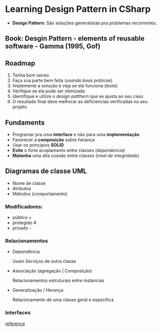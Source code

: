 # Learning Design Pattern in CSharp

* **Design Pattern:** São soluções generalistas pra problemas recorrentes.

## Book: Desgin Pattern - elements of reusable software - Gamma (1995, Gof)

## Roadmap

1. Tenha bom senso
2. Faça sua parte bem feita (*usando boas práticas*)
3. Implemente a solução e veja se ela funciona (*teste*)
4. Verifique se ela pode ser otimizada
5. Identifique e utilize o *design patthern* que se ajusta ao seu caso
6. O resultado final deve melhorar as deficiencias verificadas no seu projeto

## Fundaments

* Programar pra uma **interface** e não para uma **implementação**
* Favorecer a **composição** sobre herança
* Usar os princípios **SOLID**
* **Evite** o forte acoplamento entre classes (*dependencia*)
* **Matenha** uma alta coesão entre classes (*nível de integridade*)

## Diagramas de classe UML

* Nome de classe
* Atributos
* Métodos (comportamento)

### Modificadores: 
* público +
* protegido #
* privado - 
### Relacionamentos
* Dependência
  
    Usam Serviços de outra classe

* Associação (agregação | Composição)

    Relacionamentos estruturais entre instancias

* Generalização / Herança

    Relacionamento de uma classe geral e específica

### Interfaces

[reference](https://www.youtube.com/watch?v=1Z8oiIA_L28&list=PLJ4k1IC8GhW1L7fOWe238fetknEfBmG1I)